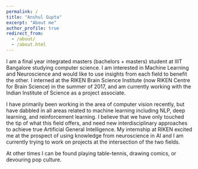 ```yaml
---
permalink: /
title: "Anshul Gupta"
excerpt: "About me"
author_profile: true
redirect_from: 
  - /about/
  - /about.html
---
```


I am a final year integrated masters (bachelors + masters) student at IIIT Bangalore studying computer science. I am interested in Machine Learning and Neuroscience and would like to use insights from each field to benefit the other. I interned at the RIKEN Brain Science Institute (now RIKEN Centre for Brain Science) in the summer of 2017, and am currently working with the Indian Institute of Science as a project associate. 

I have primarily been working in the area of computer vision recently, but have dabbled in all areas related to machine learning including NLP, deep learning, and reinforcement learning. I believe that we have only touched the tip of what this field offers, and need new interdisciplinary approaches to achieve true Artificial General Intelligence. My internship at RIKEN excited me at the prospect of using knowledge from neuroscience in AI and I am currently trying to work on projects at the intersection of the two fields.

At other times I can be found playing table-tennis, drawing comics, or devouring pop culture.
